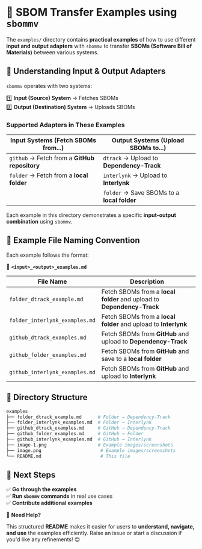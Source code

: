 # 📌 SBOM Transfer Examples using `sbommv`

The `examples/` directory contains **practical examples** of how to use different **input and output adapters** with `sbommv` to transfer **SBOMs (Software Bill of Materials)** between various systems.  

## 🔹 Understanding Input & Output Adapters

`sbommv` operates with two systems:  

1️⃣ **Input (Source) System** → Fetches SBOMs  
2️⃣ **Output (Destination) System** → Uploads SBOMs  

### Supported Adapters in These Examples

| **Input Systems (Fetch SBOMs from...)** | **Output Systems (Upload SBOMs to...)** |
|-----------------------------------------|-----------------------------------------|
| `github` → Fetch from a **GitHub repository** | `dtrack` → Upload to **Dependency-Track** |
| `folder` → Fetch from a **local folder** | `interlynk` → Upload to **Interlynk** |
| | `folder` → Save SBOMs to a **local folder** |

Each example in this directory demonstrates a specific **input-output combination** using `sbommv`.

## 🔹 Example File Naming Convention

Each example follows the format:  

📄 **`<input>_<output>_examples.md`**  

| **File Name** | **Description** |
|--------------|---------------|
| `folder_dtrack_example.md` | Fetch SBOMs from a **local folder** and upload to **Dependency-Track** |
| `folder_interlynk_examples.md` | Fetch SBOMs from a **local folder** and upload to **Interlynk** |
| `github_dtrack_examples.md` | Fetch SBOMs from **GitHub** and upload to **Dependency-Track** |
| `github_folder_examples.md` | Fetch SBOMs from **GitHub** and save to a **local folder** |
| `github_interlynk_examples.md` | Fetch SBOMs from **GitHub** and upload to **Interlynk** |

## 📂 Directory Structure

```bash
examples
├── folder_dtrack_example.md      # Folder → Dependency-Track
├── folder_interlynk_examples.md  # Folder → Interlynk
├── github_dtrack_examples.md     # GitHub → Dependency-Track
├── github_folder_examples.md     # GitHub → Folder
├── github_interlynk_examples.md  # GitHub → Interlynk
├── image-1.png                   # Example images/screenshots
├── image.png                      # Example images/screenshots
└── README.md                      # This file
```

## **🚀 Next Steps**

✅ **Go through the examples**  
✅ **Run `sbommv` commands** in real use cases  
✅ **Contribute additional examples**  

🔹 **Need Help?**

This structured **README** makes it easier for users to **understand, navigate, and use** the examples efficiently. Raise an issue or start a discussion if you'd like any refinements! 😊
